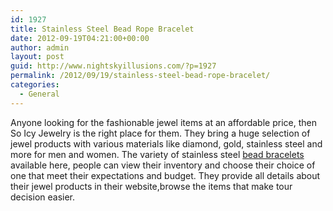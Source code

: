 ```yaml
---
id: 1927
title: Stainless Steel Bead Rope Bracelet
date: 2012-09-19T04:21:00+00:00
author: admin
layout: post
guid: http://www.nightskyillusions.com/?p=1927
permalink: /2012/09/19/stainless-steel-bead-rope-bracelet/
categories:
  - General
---
```

Anyone looking for the fashionable jewel items at an affordable price, then So Icy Jewelry is the right place for them. They bring a huge selection of jewel products with various materials like diamond, gold, stainless steel and more for men and women. The variety of stainless steel [bead bracelets](http://www.soicyjewelry.com/Macram%C3%A9_Bead_Jewelry_98.html) available here, people can view their inventory and choose their choice of one that meet their expectations and budget. They provide all details about their jewel products in their website,browse the items that make tour decision easier.
